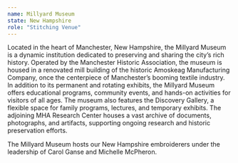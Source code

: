 ```yaml
---
name: Millyard Museum
state: New Hampshire 
role: "Stitching Venue"
---
```


Located in the heart of Manchester, New Hampshire, the Millyard Museum is a dynamic institution dedicated to preserving and sharing the city’s rich history. Operated by the Manchester Historic Association, the museum is housed in a renovated mill building of the historic Amoskeag Manufacturing Company, once the centerpiece of Manchester’s booming textile industry. In addition to its permanent and rotating exhibits, the Millyard Museum offers educational programs, community events, and hands-on activities for visitors of all ages. The museum also features the Discovery Gallery, a flexible space for family programs, lectures, and temporary exhibits. The adjoining MHA Research Center houses a vast archive of documents, photographs, and artifacts, supporting ongoing research and historic preservation efforts.

The Millyard Museum hosts our New Hampshire embroiderers under the leadership of Carol Ganse and Michelle McPheron.